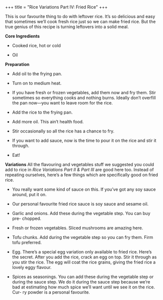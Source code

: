 +++
title = "Rice Variations Part IV: Fried Rice"
+++

This is our favourite thing to do with leftover rice. It’s so delicious and easy
that sometimes we’ll cook fresh rice just so we can make fried rice. But the
true genius of this recipe is turning leftovers into a solid meal.

**Core Ingredients**
- Cooked rice, hot or cold

- Oil

**Preparation**
- Add oil to the frying pan.

- Turn on to medium heat.

- If you have fresh or frozen vegetables, add them now and fry them. Stir
sometimes so everything cooks and nothing burns. Ideally don’t overfill
the pan now—you want to leave room for the rice.

- Add the rice to the frying pan.

- Add more oil. This ain’t health food.

- Stir occasionally so all the rice has a chance to fry.

- If you want to add sauce, now is the time to pour it on the rice and stir it
through.

- Eat!

**Variations**
All the flavouring and vegetables stuff we suggested you could add to rice
in _Rice Variations Part II & Part III_ are good here too. Instead of repeating
ourselves, here’s a few things which are specifically good on fried rice.

- You really want some kind of sauce on this. If you’ve got any soy sauce
around, put it on.



- Our personal favourite fried rice sauce is soy sauce and sesame oil.

- Garlic and onions. Add these during the vegetable step. You can buy pre-
chopped.

- Fresh or frozen vegetables. Sliced mushrooms are amazing here.

- Tofu chunks. Add during the vegetable step so you can fry them. Firm
tofu preferred.

- Egg. There’s a special egg variation only available to fried rice. Here’s
the secret. After you add the rice, crack an egg on top. Stir it through as
you stir the rice. The egg will coat the rice grains, giving the fried rice a
lovely eggy flavour.

- Spices as seasonings. You can add these during the vegetable step or
during the sauce step. We do it during the sauce step because we’re bad
at estimating how much spice we’ll want until we see it on the rice. Cur-
ry powder is a personal favourite.